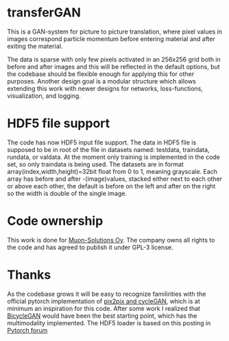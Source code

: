 # transferGAN
This is a GAN-system for picture to picture translation, where pixel values in images correspond particle momentum before entering material and after exiting the material.

The data is sparse with only few pixels activated in an 256x256 grid both in before and after images and this will be reflected in the default options, but the codebase should be flexible enough for applying this for other purposes. Another design goal is a modular structure which allows extending this work with newer designs for networks, loss-functions, visualization, and logging.

# HDF5 file support

The code has now HDF5 input file support.
The data in HDF5 file is supposed to be in root of the file in datasets named: testdata, traindata, rundata, or valdata. At the moment only training is implemented in the code set, so only traindata is being used.
The datasets are in format array(index,width,height)=32bit float from 0 to 1, meaning grayscale. Each array has before and after -(image)values, stacked either next to each other or above each other, the default is before on the left and after on the right so the width is double of the single image.

# Code ownership
This work is done for [Muon-Solutions Oy](http://muon-solutions.com/). The company owns all rights to the code and has agreed to publish it under GPL-3 license.

# Thanks
As the codebase grows it will be easy to recognize familirities with the official pytorch implementation of [pix2pix and cycleGAN](https://github.com/junyanz/pytorch-CycleGAN-and-pix2pix), which is at minimum an inspiration for this code.
After some work I realized that [BicycleGAN](https://github.com/junyanz/BicycleGAN) would have been the best starting point, which has the multimodality implemented.
The HDF5 loader is based on this posting in [Pytorch forum](https://discuss.pytorch.org/t/dataloader-when-num-worker-0-there-is-bug/25643/16?fbclid=IwAR2jFrRkKXv4PL9urrZeiHT_a3eEn7eZDWjUaQ-zcLP6BRtMO7e0nMgwlKU)
